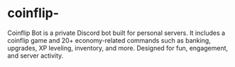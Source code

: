 # coinflip-
Coinflip Bot is a private Discord bot built for personal servers. It includes a coinflip game and 20+ economy-related commands such as banking, upgrades, XP leveling, inventory, and more. Designed for fun, engagement, and server activity.
